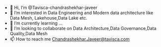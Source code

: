- 👋 Hi, I’m @Tavisca-chandrashekhar-javeer
- 👀 I’m interested in Data Engineering and Modern data architecture like Data Mesh, Lakehouse,Data Lake etc.
- 🌱 I’m currently learning ...
- 💞️ I’m looking to collaborate on Data Architecture,Data Governance,Data Quality,Data Mesh
- 📫 How to reach me Chandrashekhar.Javeer@tavisca.com

<!---
Tavisca-chandrashekhar-javeer/Tavisca-chandrashekhar-javeer is a ✨ special ✨ repository because its `README.md` (this file) appears on your GitHub profile.
You can click the Preview link to take a look at your changes.
--->
